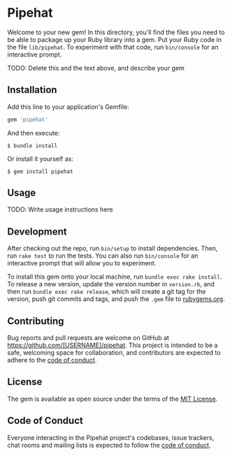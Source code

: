# Pipehat

Welcome to your new gem! In this directory, you'll find the files you need to be able to package up your Ruby library into a gem. Put your Ruby code in the file `lib/pipehat`. To experiment with that code, run `bin/console` for an interactive prompt.

TODO: Delete this and the text above, and describe your gem

## Installation

Add this line to your application's Gemfile:

```ruby
gem 'pipehat'
```

And then execute:

    $ bundle install

Or install it yourself as:

    $ gem install pipehat

## Usage

TODO: Write usage instructions here

## Development

After checking out the repo, run `bin/setup` to install dependencies. Then, run `rake test` to run the tests. You can also run `bin/console` for an interactive prompt that will allow you to experiment.

To install this gem onto your local machine, run `bundle exec rake install`. To release a new version, update the version number in `version.rb`, and then run `bundle exec rake release`, which will create a git tag for the version, push git commits and tags, and push the `.gem` file to [rubygems.org](https://rubygems.org).

## Contributing

Bug reports and pull requests are welcome on GitHub at https://github.com/[USERNAME]/pipehat. This project is intended to be a safe, welcoming space for collaboration, and contributors are expected to adhere to the [code of conduct](https://github.com/[USERNAME]/pipehat/blob/master/CODE_OF_CONDUCT.md).


## License

The gem is available as open source under the terms of the [MIT License](https://opensource.org/licenses/MIT).

## Code of Conduct

Everyone interacting in the Pipehat project's codebases, issue trackers, chat rooms and mailing lists is expected to follow the [code of conduct](https://github.com/[USERNAME]/pipehat/blob/master/CODE_OF_CONDUCT.md).
